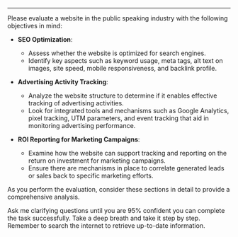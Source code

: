 ---

Please evaluate a website in the public speaking industry with the following objectives in mind:

- **SEO Optimization**: 
  - Assess whether the website is optimized for search engines. 
  - Identify key aspects such as keyword usage, meta tags, alt text on images, site speed, mobile responsiveness, and backlink profile.

- **Advertising Activity Tracking**: 
  - Analyze the website structure to determine if it enables effective tracking of advertising activities.
  - Look for integrated tools and mechanisms such as Google Analytics, pixel tracking, UTM parameters, and event tracking that aid in monitoring advertising performance.

- **ROI Reporting for Marketing Campaigns**:
  - Examine how the website can support tracking and reporting on the return on investment for marketing campaigns.
  - Ensure there are mechanisms in place to correlate generated leads or sales back to specific marketing efforts.

As you perform the evaluation, consider these sections in detail to provide a comprehensive analysis. 

Ask me clarifying questions until you are 95% confident you can complete the task successfully. Take a deep breath and take it step by step. Remember to search the internet to retrieve up-to-date information.